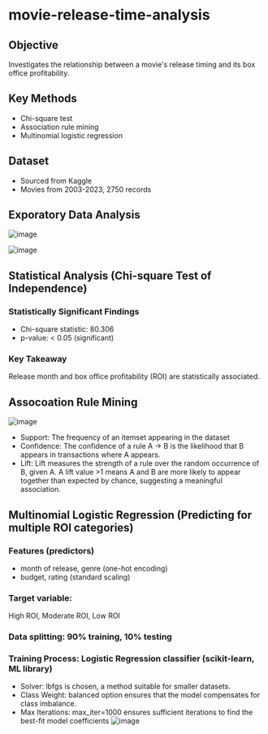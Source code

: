 # movie-release-time-analysis
## Objective
Investigates the relationship between a movie's release timing and its box office profitability. 
## Key Methods
- Chi-square test
- Association rule mining
- Multinomial logistic regression
## Dataset
- Sourced from Kaggle 
- Movies from 2003-2023, 2750 records
## Exporatory Data Analysis 
![image](https://github.com/user-attachments/assets/b3e2c94e-aad7-4e04-b540-f628d42b8c8f)

![image](https://github.com/user-attachments/assets/f764564d-43d8-41a4-8017-c91edf39aac3)
## Statistical Analysis (Chi-square Test of Independence)
### Statistically Significant Findings
- Chi-square statistic: 80.306
- p-value: < 0.05 (significant)
### Key Takeaway 
Release month and box office profitability (ROI) are statistically associated.
## Assocoation Rule Mining
![image](https://github.com/user-attachments/assets/1effecaf-b47f-41d0-9ae6-8cdff6a40681)
- Support: The frequency of an itemset appearing in the dataset
- Confidence: The confidence of a rule A → B is the likelihood that B appears in transactions where A appears.
- Lift:  Lift measures the strength of a rule over the random occurrence of B, given A. A lift value >1 means A and B are more likely to appear together than expected by chance, suggesting a meaningful association.
## Multinomial Logistic Regression (Predicting for multiple ROI categories)
### Features (predictors)
- month of release, genre (one-hot encoding)
- budget, rating (standard scaling)
### Target variable: 
High ROI, Moderate ROI, Low ROI
### Data splitting: 90% training, 10% testing 
### Training Process: Logistic Regression classifier (scikit-learn, ML library)
- Solver: lbfgs is chosen, a method suitable for smaller datasets.
- Class Weight: balanced option ensures that the model compensates for class imbalance.
- Max Iterations: max_iter=1000 ensures sufficient iterations to find the best-fit model coefficients
![image](https://github.com/user-attachments/assets/1866cae2-2166-4c96-af9f-a46c44216a61)














